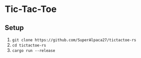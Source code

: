 # Tic-Tac-Toe
## Setup
1. `git clone https://github.com/SuperAlpaca27/tictactoe-rs`
2. `cd tictactoe-rs`
3. `cargo run --release`
